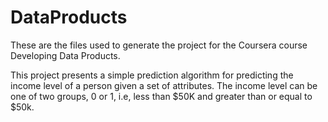 # DataProducts
These are the files used to generate the project for the Coursera course Developing Data Products. 

This project presents a simple prediction algorithm for predicting the income level of a person given a set of attributes. The income
level can be one of two groups, 0 or 1, i.e, less than $50K and greater than or equal to $50k.
